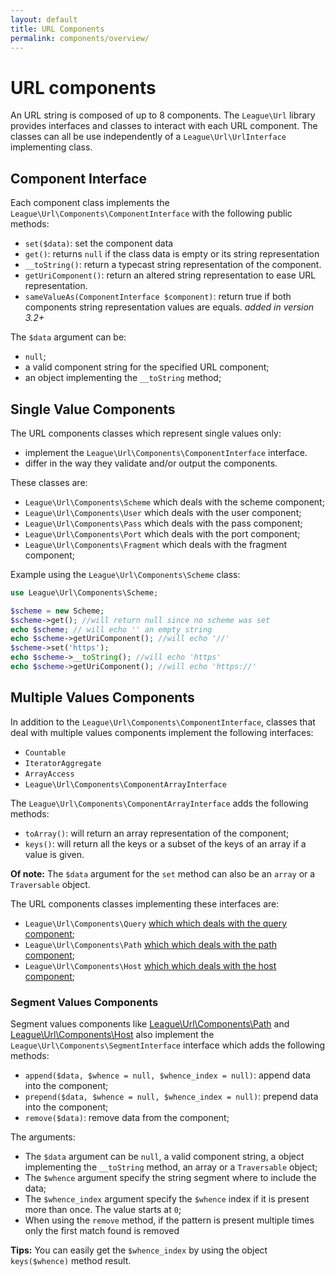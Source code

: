 ```yaml
---
layout: default
title: URL Components
permalink: components/overview/
---
```


# URL components

An URL string is composed of up to 8 components. The `League\Url` library provides interfaces and classes to interact with each URL component. The classes can all be use independently of a `League\Url\UrlInterface` implementing class. 

## Component Interface

Each component class implements the `League\Url\Components\ComponentInterface` with the following public methods:

* `set($data)`: set the component data
* `get()`: returns `null` if the class data is empty or its string representation
* `__toString()`: return a typecast string representation of the component.
* `getUriComponent()`: return an altered string representation to ease URL representation.
* `sameValueAs(ComponentInterface $component)`: return true if both components string representation values are equals. *added in version 3.2+*

The `$data` argument can be:

* `null`;
* a valid component string for the specified URL component;
* an object implementing the `__toString` method;

<h2 id="simple-components">Single Value Components</h2>

The URL components classes which represent single values only:

* implement the `League\Url\Components\ComponentInterface` interface. 
* differ in the way they validate and/or output the components.

These classes are:

* `League\Url\Components\Scheme` which deals with the scheme component;
* `League\Url\Components\User` which deals with the user component;
* `League\Url\Components\Pass` which deals with the pass component;
* `League\Url\Components\Port` which deals with the port component;
* `League\Url\Components\Fragment` which deals with the fragment component;

Example using the `League\Url\Components\Scheme` class:

~~~php
use League\Url\Components\Scheme;

$scheme = new Scheme;
$scheme->get(); //will return null since no scheme was set
echo $scheme; // will echo '' an empty string
echo $scheme->getUriComponent(); //will echo '//'
$scheme->set('https');
echo $scheme->__toString(); //will echo 'https'
echo $scheme->getUriComponent(); //will echo 'https://'
~~~

<h2 id="complex-components">Multiple Values Components</h2>

In addition to the `League\Url\Components\ComponentInterface`, classes that deal with multiple values components implement the following interfaces:

* `Countable`
* `IteratorAggregate`
* `ArrayAccess`
* `League\Url\Components\ComponentArrayInterface`

The `League\Url\Components\ComponentArrayInterface` adds the following methods:

* `toArray()`: will return an array representation of the component;
* `keys()`: will return all the keys or a subset of the keys of an array if a value is given.

<p class="message-info"><strong>Of note:</strong> The <code>$data</code> argument for the <code>set</code> method can also be an <code>array</code> or a <code>Traversable</code> object.</p>

The URL components classes implementing these interfaces are:

* `League\Url\Components\Query` [which which deals with the query component](/components/query/);
* `League\Url\Components\Path` [which which deals with the path component](/components/path/);
* `League\Url\Components\Host` [which which deals with the host component](/components/host/);

<h3 id="segment-components">Segment Values Components</h3>

Segment values components like [League\Url\Components\Path](/components/path/) and 
[League\Url\Components\Host](/components/host/) also implement the `League\Url\Components\SegmentInterface` interface which adds the following methods:

* `append($data, $whence = null, $whence_index = null)`: append data into the component;
* `prepend($data, $whence = null, $whence_index = null)`: prepend data into the component;
* `remove($data)`: remove data from the component;

The arguments:

* The `$data` argument can be `null`, a valid component string, a object implementing the `__toString` method, an array or a `Traversable` object;
* The `$whence` argument specify the string segment where to include the data;
* The `$whence_index` argument specify the `$whence` index if it is present more than once. The value starts at `0`;
* When using the `remove` method, if the pattern is present multiple times only the first match found is removed 

<p class="message-info"><strong>Tips:</strong> You can easily get the <code>$whence_index</code> by using the object <code>keys($whence)</code> method result.</p>